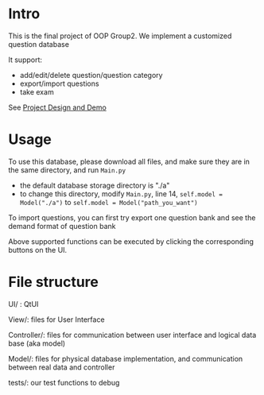 # Intro
This is the final project of OOP Group2. We implement a customized question database

It support:

* add/edit/delete question/question category
* export/import questions
* take exam

See [Project Design and Demo](https://docs.google.com/document/d/1V-3LBofqckehdJZkw5j6bYwpJK5Tj5u4bU7QFUoPiKM/edit?usp=sharing)

# Usage 
To use this database, please download all files, and make sure they are in the same directory, and run ``Main.py``

* the default database storage directory is "./a"
* to change this directory, modify ``Main.py``, line 14, ``self.model = Model("./a")`` to ``self.model = Model("path_you_want")``

To import questions, you can first try export one question bank and see the demand format of question bank

Above supported functions can be executed by clicking the corresponding buttons on the UI.

# File structure
UI/ : QtUI

View/: files for User Interface

Controller/: files for communication between user interface and logical data base (aka model)

Model/: files for physical database implementation, and communication between real data and controller

tests/: our test functions to debug

